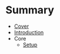 # Summary

* [Cover](README.md)
* [Introduction](documentation/Introduction.md)
* Core
   * [Setup](documentation/Setup.md)

